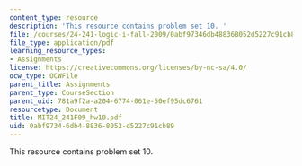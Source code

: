 ```yaml
---
content_type: resource
description: 'This resource contains problem set 10. '
file: /courses/24-241-logic-i-fall-2009/0abf97346db488368052d5227c91cb89_MIT24_241F09_hw10.pdf
file_type: application/pdf
learning_resource_types:
- Assignments
license: https://creativecommons.org/licenses/by-nc-sa/4.0/
ocw_type: OCWFile
parent_title: Assignments
parent_type: CourseSection
parent_uid: 781a9f2a-a204-6774-061e-50ef95dc6761
resourcetype: Document
title: MIT24_241F09_hw10.pdf
uid: 0abf9734-6db4-8836-8052-d5227c91cb89
---
```

This resource contains problem set 10. 